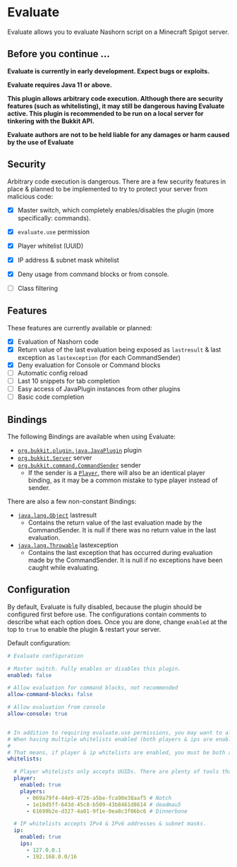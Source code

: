 # Evaluate

Evaluate allows you to evaluate Nashorn script on a Minecraft Spigot server.


## Before you continue ...

**Evaluate is currently in early development. Expect bugs or exploits.**

**Evaluate requires Java 11 or above.**

**This plugin allows arbitrary code execution. Although there are security features (such as whitelisting),
it may still be dangerous having Evaluate active. This plugin is recommended to be run on a local server for tinkering
with the Bukkit API.**

**Evaluate authors are not to be held liable for any damages or harm caused by the use of Evaluate**

## Security

Arbitrary code execution is dangerous. There are a few security features in place & planned to be implemented to try to
protect your server from malicious code:
- [x] Master switch, which completely enables/disables the plugin (more specifically: commands).
- [x] `evaluate.use` permission
- [x] Player whitelist (UUID)
- [x] IP address & subnet mask whitelist
- [x] Deny usage from command blocks or from console.
- [ ] Class filtering


## Features

These features are currently available or planned:

- [x] Evaluation of Nashorn code
- [x] Return value of the last evaluation being exposed as `lastresult` & last exception as `lastexception` 
  (for each CommandSender)
- [x] Deny evaluation for Console or Command blocks
- [ ] Automatic config reload
- [ ] Last 10 snippets for tab completion
- [ ] Easy access of JavaPlugin instances from other plugins
- [ ] Basic code completion

## Bindings

The following Bindings are available when using Evaluate:
- [`org.bukkit.plugin.java.JavaPlugin`](https://hub.spigotmc.org/javadocs/bukkit/org/bukkit/plugin/java/JavaPlugin.html) plugin
- [`org.bukkit.Server`](https://hub.spigotmc.org/javadocs/bukkit/org/bukkit/Server.html) server
- [`org.bukkit.command.CommandSender`](https://hub.spigotmc.org/javadocs/bukkit/org/bukkit/command/CommandSender.html) sender
  - If the sender is a [`Player`](https://hub.spigotmc.org/javadocs/bukkit/org/bukkit/entity/Player.html), there will
    also be an identical player binding, as it may be a common mistake to type player instead of sender.
    
There are also a few non-constant Bindings:
- [`java.lang.Object`](https://docs.oracle.com/javase/7/docs/api/java/lang/Object.html) lastresult
  - Contains the return value of the last evaluation made by the CommandSender. It is null if there was no return value
    in the last evaluation.
- [`java.lang.Throwable`](https://docs.oracle.com/javase/7/docs/api/java/lang/Throwable.html) lastexception
  - Contains the last exception that has occurred during evaluation made by the CommandSender. It is null if no
    exceptions have been caught while evaluating.

## Configuration

By default, Evaluate is fully disabled, because the plugin should be configured first before use.
The configurations contain comments to describe what each option does. Once you are done, change `enabled` at the top
to `true` to enable the plugin & restart your server.

Default configuration:
```yaml
# Evaluate configuration

# Master switch. Fully enables or disables this plugin.
enabled: false

# Allow evaluation for command blocks, not recommended
allow-command-blocks: false

# Allow evaluation from console
allow-console: true


# In addition to requiring evaluate.use permissions, you may want to also set up a whitelist.
# When having multiple whitelists enabled (both players & ips are enabled), then all conditions MUST be met.
#
# That means, if player & ip whitelists are enabled, you must be both a whitelisted player & a whitelisted IP address.
whitelists:

  # Player whitelists only accepts UUIDs. There are plenty of tools that can find your UUID, such as https://mcuuid.net/
  player:
    enabled: true
    players:
      - 069a79f4-44e9-4726-a5be-fca90e38aaf5 # Notch
      - 1e18d5ff-643d-45c8-b509-43b8461d8614 # deadmau5
      - 61699b2e-d327-4a01-9f1e-0ea8c3f06bc6 # Dinnerbone

  # IP whitelists accepts IPv4 & IPv6 addresses & subnet masks.
  ip:
    enabled: true
    ips:
      - 127.0.0.1
      - 192.168.0.0/16

```
